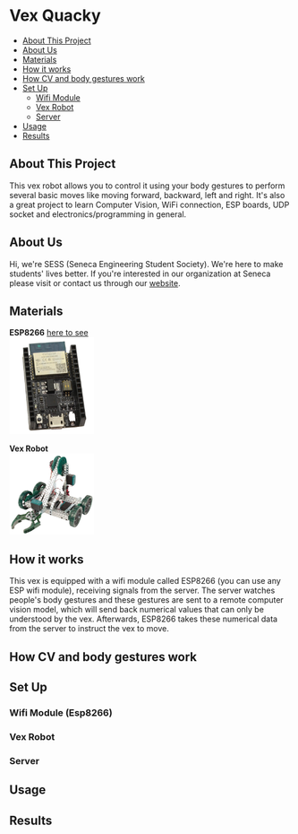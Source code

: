 # Vex Quacky 
- [About This Project](#about-this-project)
- [About Us](#about-us)
- [Materials](#materials)
- [How it works](#how-it-works)
- [How CV and body gestures work](#how-cv-and-body-gestures-work)
- [Set Up](#set-up)
    - [Wifi Module](#wifi-module-esp8266)
    - [Vex Robot](#vex-robot)
    - [Server](#server)
- [Usage](#usage)
- [Results](#results)

## About This Project
This vex robot allows you to control it using your body gestures to perform several basic moves like moving forward, backward, left and right.
It's also a great project to learn Computer Vision, WiFi connection, ESP boards, UDP socket and electronics/programming in general.

## About Us
Hi, we're SESS (Seneca Engineering Student Society). We're here to make students' lives better. If you're interested in our organization at Seneca please visit or contact us through our [website](https://www.senecaengsoc.ca/about).

## Materials 
**ESP8266** [here to see](https://www.digikey.ca/en/products/detail/espressif-systems/ESP8266-DEVKITC-02D-F/9649768)<br />
<img src="https://raw.githubusercontent.com/kliuengineering/Vex24Q2_v4/main/pics/esp8266.png" width="30%">

**Vex Robot** <br />
<img src="https://raw.githubusercontent.com/kliuengineering/Vex24Q2_v4/main/pics/vex.png" width="30%">

## How it works
This vex is equipped with a wifi module called ESP8266 (you can use any ESP wifi module), receiving signals from the server. The server watches people's body gestures and these gestures are sent to a remote computer vision model, which will send back numerical values that can only be understood by the vex. Afterwards, ESP8266 takes these numerical data from the server to instruct the vex to move.

## How CV and body gestures work

## Set Up

### Wifi Module (Esp8266)

### Vex Robot

### Server

## Usage

## Results